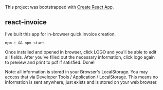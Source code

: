 This project was bootstrapped with [Create React App](https://github.com/facebookincubator/create-react-app).

## react-invoice
I've built this app for in-browser quick invoice creation.

```
npm i && npm start 
```

Once installed and opened in browser, click LOGO and you'll be able to edit all fields.
After you've filled out the necessary information, click logo again to preview and print to pdf if satisfied. Done! 

Note: all information is stored in your Browser's LocalStorage. You may access that via Developer Tools / Application / LocalStorage.
This means no information is sent anywhere, just exists and is stored on your web browser.